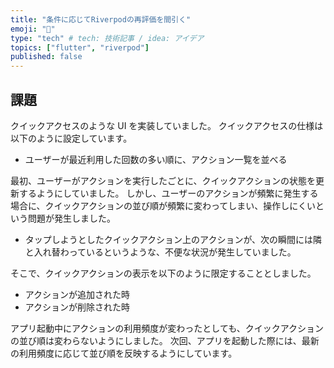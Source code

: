 ```yaml
---
title: "条件に応じてRiverpodの再評価を間引く"
emoji: "🙆"
type: "tech" # tech: 技術記事 / idea: アイデア
topics: ["flutter", "riverpod"]
published: false
---
```


<!-- cspell:ignore riverpod -->

## 課題

クイックアクセスのような UI を実装していました。
クイックアクセスの仕様は以下のように設定しています。

- ユーザーが最近利用した回数の多い順に、アクション一覧を並べる

最初、ユーザーがアクションを実行したごとに、クイックアクションの状態を更新するようにしていました。
しかし、ユーザーのアクションが頻繁に発生する場合に、クイックアクションの並び順が頻繁に変わってしまい、操作しにくいという問題が発生しました。

- タップしようとしたクイックアクション上のアクションが、次の瞬間には隣と入れ替わっているというような、不便な状況が発生していました。

そこで、クイックアクションの表示を以下のように限定することとしました。

- アクションが追加された時
- アクションが削除された時

アプリ起動中にアクションの利用頻度が変わったとしても、クイックアクションの並び順は変わらないようにしました。
次回、アプリを起動した際には、最新の利用頻度に応じて並び順を反映するようにしています。

